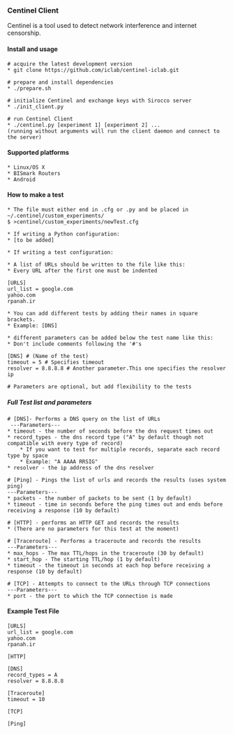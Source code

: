 ### Centinel Client

Centinel is a tool used to detect network interference and internet
censorship.

#### Install and usage

    # acquire the latest development version
    * git clone https://github.com/iclab/centinel-iclab.git
    
    # prepare and install dependencies
    * ./prepare.sh

    # initialize Centinel and exchange keys with Sirocco server
    * ./init_client.py

    # run Centinel Client
    * ./centinel.py [experiment 1] [experiment 2] ...
	(running without arguments will run the client daemon and connect to the server)

#### Supported platforms

    * Linux/OS X
    * BISmark Routers
    * Android

#### How to make a test

    * The file must either end in .cfg or .py and be placed in ~/.centinel/custom_experiments/
    $ >centinel/custom_experiments/newTest.cfg

    * If writing a Python configuration:
    * [to be added]

    * If writing a test configuration:

    * A list of URLs should be written to the file like this:
    * Every URL after the first one must be indented

    [URLS]
    url_list = google.com
	yahoo.com
	rpanah.ir

    * You can add different tests by adding their names in square brackets.
    * Example: [DNS]

    * different parameters can be added below the test name like this:
    * Don't include comments following the '#'s

    [DNS] # (Name of the test)
    timeout = 5 # Specifies timeout
    resolver = 8.8.8.8 # Another parameter.This one specifies the resolver ip

    # Parameters are optional, but add flexibility to the tests

##### Full Test list and parameters

    # [DNS]- Performs a DNS query on the list of URLs
	 ---Parameters---
	* timeout - the number of seconds before the dns request times out
	* record_types - the dns record type ("A" by default though not compatible with every type of record)
		* If you want to test for multiple records, separate each record type by space
		* Example: "A AAAA RRSIG"
	* resolver - the ip address of the dns resolver

    # [Ping] - Pings the list of urls and records the results (uses system ping)
	---Parameters---
	* packets - the number of packets to be sent (1 by default)
	* timeout - time in seconds before the ping times out and ends before receiving a response (10 by default)
    
    # [HTTP] - performs an HTTP GET and records the results
	* (There are no parameters for this test at the moment)

    # [Traceroute] - Performs a traceroute and records the results
	---Parameters---
	* max_hops - The max TTL/hops in the traceroute (30 by default)
	* start_hop - The starting TTL/hop (1 by default)
	* timeout - the timeout in seconds at each hop before receiving a response (10 by default)
    
    # [TCP] - Attempts to connect to the URLs through TCP connections
	---Parameters---
	* port - the port to which the TCP connection is made


#### Example Test File ####

    [URLS]
    url_list = google.com
	yahoo.com
	rpanah.ir

    [HTTP]

    [DNS]
    record_types = A
    resolver = 8.8.8.8

    [Traceroute]
    timeout = 10

    [TCP]

    [Ping]

